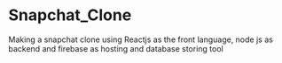 # Snapchat_Clone
Making a snapchat clone using Reactjs as the front language, node js as backend and firebase as hosting and database storing tool
